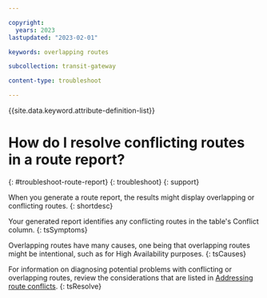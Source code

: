```yaml
---

copyright:
  years: 2023
lastupdated: "2023-02-01"

keywords: overlapping routes

subcollection: transit-gateway

content-type: troubleshoot

---
```


{{site.data.keyword.attribute-definition-list}}

# How do I resolve conflicting routes in a route report?
{: #troubleshoot-route-report}
{: troubleshoot}
{: support} 

When you generate a route report, the results might display overlapping or conflicting routes. 
{: shortdesc}

Your generated report identifies any conflicting routes in the table's Conflict column. 
{: tsSymptoms}
 
Overlapping routes have many causes, one being that overlapping routes might be intentional, such as for High Availability purposes. 
{: tsCauses}

For information on diagnosing potential problems with conflicting or overlapping routes, review the considerations that are listed in [Addressing route conflicts](/docs/transit-gateway?topic=transit-gateway-route-reports&interface=ui#route-conflicts).
{: tsResolve}
